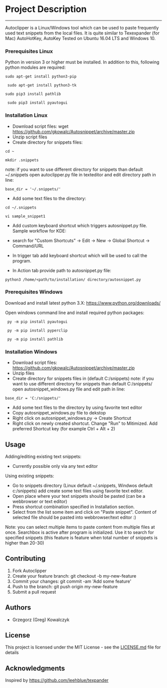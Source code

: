 # Project Description
___
Autoclipper is a Linux/Windows tool which can be used to paste frequently used text snippets from the local files. It is quite similar to Texexpander (for Mac) AutoHotKey, AutoKey
Tested on Ubuntu 16.04 LTS and Windows 10.
### Prerequisites Linux
Python in version 3 or higher must be installed.
In addition to this, following python modules are required:

```
sudo apt-get install python3-pip
```

```
 sudo apt-get install python3-tk
```

```
sudo pip3 install pathlib
```

```
 sudo pip3 install pyautogui
```

### Installation Linux
* Download script files:
wget https://github.com/gkowalc/Autosnippet/archive/master.zip
* Unzip script files
* Create directory for snippets files:

 ```
cd ~
```

 ```
mkdir .snippets
```

 note: if you want to use different directory for snippets than default ~/.snippets open autoclipper.py file  in texteditor and edit directory path in line:

 ```
base_dir = '~/.snippets/'
 ```

* Add some text files to the directory:

```
cd ~/.snippets
```

```
vi sample_snippet1
```

* Add custom keyboard shortcut which triggers autosnippet.py file.
  Sample workflow for KDE:

 *  search for "Custom Shortcuts" -> Edit -> New -> Global Shortcut -> Command/URL
 *  In trigger tab add keyboard shortcut which will be used to call the program.
 *   In Action tab provide path to autosnippet.py file:
 ```
 python3 /home/<path/to/installation/ directory/autosnippet.py
 ```


### Prerequisites Windows
 Download  and install latest python 3.X:
https://www.python.org/downloads/

Open windows command line and install required python packages:

```
 py -m pip install pyautogui
```

```
 py -m pip install pyperclip
```

```
 py -m pip install pathlib
```
### Installation Windows
* Download script files:
https://github.com/gkowalc/Autosnippet/archive/master.zip
* Unzip files
* Create directory for snippets files in (default C:/snippets)
note: if you want to use different directory for snippets than default C:/snippets/ open autosnippet_windows.py file and edit path in line:
```
base_dir = 'C:/snippets/'
```
* Add some text files to the directory by using favorite text editor
* Copy autosnippet_windows.py file to dekstop
* Right click on autosnippet_windows.py -> Create Shortcut
* Right click on newly created shortcut.
Change "Run" to Mitimized. Add preferred Shortcut key (for example Ctrl + Alt + 2)


## Usage
Adding/editing existing  text snippets:

* Currently possible only via any text editor

Using existing snippets:

* Go to snippets directory (Linux default  ~/.snippets, Windwos default c:/snippets) add create some text files using favorite text editor.
* Open place where your text snippets should be pasted (can be a webbrowser or text editor)
* Press shortcut combination specified in Installation section.
* Select from the list some item and click on "Paste snippet". Content of selected file should be pasted into webbrowser/text editor :)

Note: you can select multiple items to paste content from multiple files at once. Searchbox is active after program is initialized. Use it to search for specified snippets (this feature is feature when total number of snippets is higher than 20-30)
## Contributing

1. Fork Autoclipper
2. Create your feature branch: git checkout -b my-new-feature
3. Commit your changes: git commit -am 'Add some feature'
4. Push to the branch: git push origin my-new-feature
5. Submit a pull request

## Authors

*   Grzegorz (Greg) Kowalczyk

## License

This project is licensed under the MIT License - see the [LICENSE.md](LICENSE.md) file for details

## Acknowledgments
Inspired by https://github.com/leehblue/texpander



 
